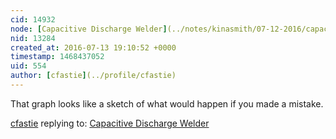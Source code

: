 ```yaml
---
cid: 14932
node: [Capacitive Discharge Welder](../notes/kinasmith/07-12-2016/capacitive-discharge-welder)
nid: 13284
created_at: 2016-07-13 19:10:52 +0000
timestamp: 1468437052
uid: 554
author: [cfastie](../profile/cfastie)
---
```


That graph looks like a sketch of what would happen if you made a mistake.

[cfastie](../profile/cfastie) replying to: [Capacitive Discharge Welder](../notes/kinasmith/07-12-2016/capacitive-discharge-welder)

